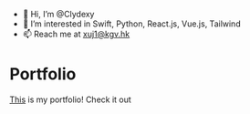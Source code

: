 - 👋 Hi, I’m @Clydexy
- 👀 I’m interested in Swift, Python, React.js, Vue.js, Tailwind
- 📫 Reach me at xuj1@kgv.hk

# Portfolio

[This](https://www.erikxu.me) is my portfolio! Check it out

<!---
Clydexy/Clydexy is a ✨ special ✨ repository because its `README.md` (this file) appears on your GitHub profile.
You can click the Preview link to take a look at your changes.
--->
